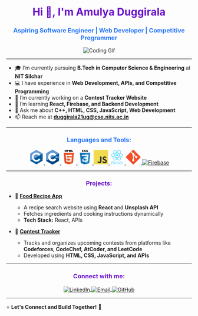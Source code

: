 <h1 align="center" style="color: #6a11cb;">Hi 👋, I'm Amulya Duggirala</h1>
<h3 align="center" style="color: #2575fc;">Aspiring Software Engineer | Web Developer | Competitive Programmer</h3>

<p align="center">
  <img src="https://media.giphy.com/media/qgQUggAC3Pfv687qPC/giphy.gif" width="500" alt="Coding Gif">
</p>

---

- 🎓 I’m currently pursuing **B.Tech in Computer Science & Engineering** at **NIT Silchar**  
- 💻 I have experience in **Web Development, APIs, and Competitive Programming**  
- 🔭 I’m currently working on a **Contest Tracker Website**  
- 🌱 I’m learning **React, Firebase, and Backend Development**  
- 💬 Ask me about **C++, HTML, CSS, JavaScript, Web Development**  
- 📫 Reach me at **[duggirala21ug@cse.nits.ac.in](mailto:duggirala21ug@cse.nits.ac.in)**  

---

<h3 align="center" style="color: #2575fc;">Languages and Tools:</h3>
<p align="center">
  <a href="https://www.cprogramming.com/" target="_blank">
    <img src="https://raw.githubusercontent.com/devicons/devicon/master/icons/c/c-original.svg" alt="C" width="40" height="40" />
  </a>
  <a href="https://www.w3schools.com/cpp/" target="_blank">
    <img src="https://raw.githubusercontent.com/devicons/devicon/master/icons/cplusplus/cplusplus-original.svg" alt="C++" width="40" height="40" />
  </a>
  <a href="https://www.w3.org/html/" target="_blank">
    <img src="https://raw.githubusercontent.com/devicons/devicon/master/icons/html5/html5-original-wordmark.svg" alt="HTML5" width="40" height="40" />
  </a>
  <a href="https://www.w3schools.com/css/" target="_blank">
    <img src="https://raw.githubusercontent.com/devicons/devicon/master/icons/css3/css3-original-wordmark.svg" alt="CSS3" width="40" height="40" />
  </a>
  <a href="https://developer.mozilla.org/en-US/docs/Web/JavaScript" target="_blank">
    <img src="https://raw.githubusercontent.com/devicons/devicon/master/icons/javascript/javascript-original.svg" alt="JavaScript" width="40" height="40" />
  </a>
  <a href="https://reactjs.org/" target="_blank">
    <img src="https://raw.githubusercontent.com/devicons/devicon/master/icons/react/react-original-wordmark.svg" alt="React" width="40" height="40" />
  </a>
  <a href="https://git-scm.com/" target="_blank">
    <img src="https://raw.githubusercontent.com/devicons/devicon/master/icons/git/git-original.svg" alt="Git" width="40" height="40" />
  </a>
  <a href="https://firebase.google.com/" target="_blank">
    <img src="https://www.vectorlogo.zone/logos/firebase/firebase-icon.svg" alt="Firebase" width="40" height="40" />
  </a>
</p>

---

<h3 align="center" style="color: #6a11cb;">Projects:</h3>

- 🥘 **[Food Recipe App](https://github.com/Amulya2712/food_recipe)**  
  - A recipe search website using **React** and **Unsplash API**  
  - Fetches ingredients and cooking instructions dynamically  
  - **Tech Stack:** React, APIs  

- 📅 **[Contest Tracker](https://github.com/Amulya2712/Contest_Tracker)**  
  - Tracks and organizes upcoming contests from platforms like **Codeforces, CodeChef, AtCoder, and LeetCode**  
  - Developed using **HTML, CSS, JavaScript, and APIs**  

---

<h3 align="center" style="color: #6a11cb;">Connect with me:</h3>
<p align="center">
  <a href="https://www.linkedin.com/in/duggirala-amulya-aa0892236" target="_blank">
    <img align="center" src="https://raw.githubusercontent.com/rahuldkjain/github-profile-readme-generator/master/src/images/icons/Social/linked-in-alt.svg" alt="LinkedIn" height="30" width="40" />
  </a>
  <a href="mailto:duggirala21ug@cse.nits.ac.in" target="_blank">
    <img align="center" src="https://cdn-icons-png.flaticon.com/512/281/281769.png" alt="Email" height="30" width="40" />
  </a>
  <a href="https://github.com/Amulya2712" target="_blank">
    <img align="center" src="https://raw.githubusercontent.com/rahuldkjain/github-profile-readme-generator/master/src/images/icons/Social/github.svg" alt="GitHub" height="30" width="40" />
  </a>
</p>

---

⭐ **Let's Connect and Build Together!** 🚀
